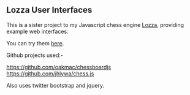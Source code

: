## Lozza User Interfaces

This is a sister project to my Javascript chess engine [Lozza](https://github.com/op12no2/lozza), providing example web interfaces. 

You can try them [here](https://op12no2.github.io/lozza-ui/). 

Github projects used:-

https://github.com/oakmac/chessboardjs
https://github.com/jhlywa/chess.js

Also uses twitter bootstrap and jquery.
